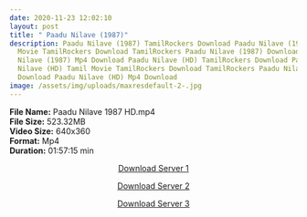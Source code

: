```yaml
---
date: 2020-11-23 12:02:10
layout: post
title: " Paadu Nilave (1987)"
description: Paadu Nilave (1987) TamilRockers Download Paadu Nilave (1987) Tamil
  Movie TamilRockers Download TamilRockers Paadu Nilave (1987) Download Paadu
  Nilave (1987) Mp4 Download Paadu Nilave (HD) TamilRockers Download Paadu
  Nilave (HD) Tamil Movie TamilRockers Download TamilRockers Paadu Nilave (HD)
  Download Paadu Nilave (HD) Mp4 Download
image: /assets/img/uploads/maxresdefault-2-.jpg
---
```

<!--StartFragment-->

**File Name:** Paadu Nilave 1987 HD.mp4\
**File Size:** 523.32MB\
**Video Size:** 640x360\
**Format:** Mp4\
**Duration:** 01:57:15 min

<!--EndFragment-->

<center>

<a href="http://s26.uptofiles.net//files/Tamil%20HD%20Mobile%20Movies/Paadu%20Nilave%20(1987)/Paadu%20Nilave%20(HD)/Paadu%20Nilave%20(Tamil)/Paadu%20Nilave%20(640x360)/Paadu%20Nilave%201987%20HD.mp4" class="myButton">Download Server 1</a>

<a href="http://s26.uptofiles.net//files/Tamil%20HD%20Mobile%20Movies/Paadu%20Nilave%20(1987)/Paadu%20Nilave%20(HD)/Paadu%20Nilave%20(Tamil)/Paadu%20Nilave%20(640x360)/Paadu%20Nilave%201987%20HD.mp4" class="myButton">Download Server 2</a>

<a href="http://s26.uptofiles.net//files/Tamil%20HD%20Mobile%20Movies/Paadu%20Nilave%20(1987)/Paadu%20Nilave%20(HD)/Paadu%20Nilave%20(Tamil)/Paadu%20Nilave%20(640x360)/Paadu%20Nilave%201987%20HD.mp4" class="myButton">Download Server 3</a>

</center>